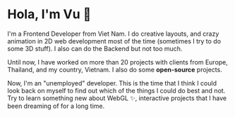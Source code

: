 # Hola, I'm Vu 👋

I'm a Frontend Developer from Viet Nam. I do creative layouts, and crazy animation in 2D web development most of the time (sometimes I try to do some 3D stuff). I also can do the Backend but not too much.

Until now, I have worked on more than 20 projects with clients from Europe, Thailand, and my country, Vietnam. I also do some **open-source** projects.

Now, I'm an "unemployed" developer. This is the time that I think I could look back on myself to find out which of the things I could do best and not. Try to learn something new about WebGL ✨, interactive projects that I have been dreaming of for a long time.
